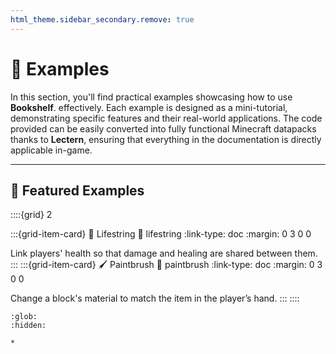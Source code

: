 ```yaml
---
html_theme.sidebar_secondary.remove: true
---
```


# 📖 Examples

In this section, you'll find practical examples showcasing how to use **Bookshelf**. effectively. Each example is designed as a mini-tutorial, demonstrating specific features and their real-world applications. The code provided can be easily converted into fully functional Minecraft datapacks thanks to **Lectern**, ensuring that everything in the documentation is directly applicable in-game.

---

## 🌟 Featured Examples

::::{grid} 2

:::{grid-item-card} 🧵 Lifestring
:link: lifestring
:link-type: doc
:margin: 0 3 0 0

Link players' health so that damage and healing are shared between them.
:::
:::{grid-item-card} 🖌️ Paintbrush
:link: paintbrush
:link-type: doc
:margin: 0 3 0 0

Change a block's material to match the item in the player’s hand.
:::
::::


```{toctree}
:glob:
:hidden:

*
```
